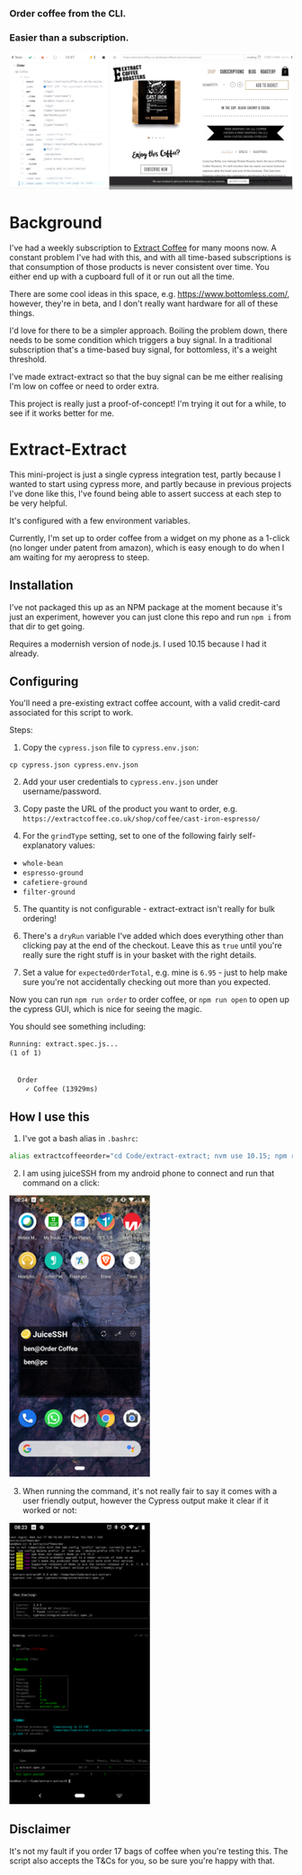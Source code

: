 ### Order coffee from the CLI.

### Easier than a subscription.

![Automated coffee ordering on a button click](./img/overview.png)

# Background

I've had a weekly subscription to [Extract Coffee](https://extractcoffee.co.uk/) for many moons now. A constant problem I've had with this, and with all time-based subscriptions is that consumption of those products is never consistent over time. You either end up with a cupboard full of it or run out all the time.

There are some cool ideas in this space, e.g. https://www.bottomless.com/, however, they're in beta, and I don't really want hardware for all of these things.

I'd love for there to be a simpler approach. Boiling the problem down, there needs to be some condition which triggers a buy signal. In a traditional subscription that's a time-based buy signal, for bottomless, it's a weight threshold.

I've made extract-extract so that the buy signal can be me either realising I'm low on coffee or need to order extra.

This project is really just a proof-of-concept! I'm trying it out for a while, to see if it works better for me.

# Extract-Extract

This mini-project is just a single cypress integration test, partly because I wanted to start using cypress more, and partly because in previous projects I've done like this, I've found being able to assert success at each step to be very helpful.

It's configured with a few environment variables.

Currently, I'm set up to order coffee from a widget on my phone as a 1-click (no longer under patent from amazon), which is easy enough to do when I am waiting for my aeropress to steep.

## Installation
I've not packaged this up as an NPM package at the moment because it's just an experiment, however you can just clone this repo and run `npm i` from that dir to get going.

Requires a modernish version of node.js. I used 10.15 because I had it already.

## Configuring

You'll need a pre-existing extract coffee account, with a valid credit-card associated for this script to work.

Steps:

1. Copy the `cypress.json` file to `cypress.env.json`:
```
cp cypress.json cypress.env.json
```

2. Add your user credentials to `cypress.env.json` under username/password.

3. Copy paste the URL of the product you want to order, e.g. `https://extractcoffee.co.uk/shop/coffee/cast-iron-espresso/`

4. For the `grindType` setting, set to one of the following fairly self-explanatory values:
- `whole-bean`
- `espresso-ground`
- `cafetiere-ground`
- `filter-ground`

5. The quantity is not configurable - extract-extract isn't really for bulk ordering!

6. There's a `dryRun` variable I've added which does everything other than clicking pay at the end of the checkout. Leave this as `true` until you're really sure the right stuff is in your basket with the right details.

7. Set a value for `expectedOrderTotal`, e.g. mine is `6.95` - just to help make sure you're not accidentally checking out more than you expected.

Now you can run `npm run order` to order coffee, or `npm run open` to open up the cypress GUI, which is nice for seeing the magic.

You should see something including:

```
Running: extract.spec.js...                                                 (1 of 1)


  Order
    ✓ Coffee (13929ms)
```

## How I use this

1. I've got a bash alias in `.bashrc`:

```bash
alias extractcoffeeorder="cd Code/extract-extract; nvm use 10.15; npm run order"
```

2. I am using juiceSSH from my android phone to connect and run that command on a click:

<img alt="Widget on phone" src="img/shortcut.png" width="250" />

3. When running the command, it's not really fair to say it comes with a user friendly output, however the Cypress output make it clear if it worked or not:

<img alt="Outout" src="img/terminal-output.png" width="250" />


## Disclaimer
It's not my fault if you order 17 bags of coffee when you're testing this. The script also accepts the T&Cs for you, so be sure you're happy with that.
